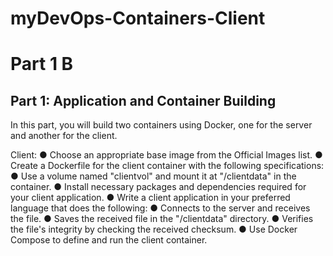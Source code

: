 # myDevOps-Containers-Client
# Part 1 B
## Part 1: Application and Container Building
In this part, you will build two containers using Docker, one for the server and another for the client.

Client:
●	Choose an appropriate base image from the Official Images list.
●	Create a Dockerfile for the client container with the following specifications:
●	Use a volume named "clientvol" and mount it at "/clientdata" in the container.
●	Install necessary packages and dependencies required for your client application.
●	Write a client application in your preferred language that does the following:
●	Connects to the server and receives the file.
●	Saves the received file in the "/clientdata" directory.
●	Verifies the file's integrity by checking the received checksum.
●	Use Docker Compose to define and run the client container.

